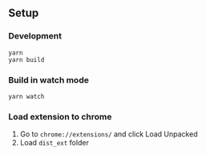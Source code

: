 ## Setup

### Development

```
yarn
yarn build
```

### Build in watch mode

```
yarn watch
```

### Load extension to chrome

1. Go to `chrome://extensions/` and click Load Unpacked
2. Load `dist_ext` folder
